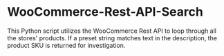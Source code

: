 # WooCommerce-Rest-API-Search
This Python script utilizes the WooCommerce Rest API to loop through all the stores' products. If a preset string matches text in the description, the product SKU is returned for investigation.
